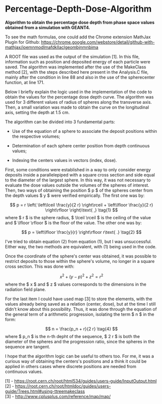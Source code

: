 # Percentage-Depth-Dose-Algorithm

**Algorithm to obtain the percentage dose depth from phase space values obtained from a simulation with GEANT4.**

To see the math formulas, one could add the Chrome extension MathJax Plugin for Github: https://chrome.google.com/webstore/detail/github-with-mathjax/ioemnmodlmafdkllaclgeombjnmnbima

A ROOT file was used as the output of the simulation [1]. In this file, information such as position and deposited energy of each particle were saved. The algorithm was implemented after the use of the MakeClass method [2], with the steps described here present in the Analysis.C file, mainly after the condition in line 88 and also in the use of the spherecenter function, at line 171.

Below I briefly explain the logic used in the implementation of the code to obtain the values for the percentage dose depth curve. The algorithm was used for 3 different values of radius of spheres along the transverse axis. Then, a small variation was made to obtain the curve on the longitudinal axis, setting the depth at 1.5 cm.

The algorithm can be divided into 3 fundamental parts:

- Use of the equation of a sphere to associate the deposit positions within the respective volumes;

- Determination of each sphere center position from depth continuous values;

- Indexing the centers values in vectors (index, dose).

First, some conditions were established in a way to only consider energy deposits inside a parallelepiped with a square cross section and side equal to the diameter of the largest sphere. In this way, it was not necessary to evaluate the dose values outside the volumes of the spheres of interest. Then, two ways of obtaining the position $ p $ of the spheres center from the depth values $ y $ were verified empirically. The first one was by:

$$ p = r \left( \left\lceil \frac{y}{2 r} \right\rceil + \left\lfloor \frac{y}{2 r} \right\rfloor \right)\text{ ,} \tag{1} $$ where $ r $ is the sphere radius, $ \lceil \rceil $ is the ceiling of the value and $ \lfloor \rfloor $ is the floor of the value. The other one was by:

$$ p = \left\lfloor \frac{y}{r} \right\rfloor r\text{ .} \tag{2} $$ 

I've tried to obtain equation (2) from equation (1), but I was unsuccessful. Either way, the two methods are equivalent, with (1) being used in the code.

Once the coordinate of the sphere's center was obtained, it was possible to restrict deposits to those within the sphere's volume, no longer in a square cross section. This was done with:

$$ x^2 + (y-p)^2 + z^2 = r^2 \tag{3} $$ where the $ x $ and $ z $ values corresponds to the dimensions in the radiation field plane.

For the last item I could have used map [3] to store the elements, with the values already being saved as a relation (center, dose), but at the time I still didn't know about this possibility. Thus, it was done through the equation of the general term of a arithmetic progression, isolating the term $ n $ in the form:

$$ n = \frac{p_n + r}{2 r} \tag{4} $$ where $ p_n $ is the n-th depht of the sequence, $ 2 r $ is both the diameter of the spheres and the progression ratio, since the spheres in the sequence are tangent.

I hope that the algorithm logic can be useful to others too. For me, it was a curious way of obtaining the centers's positions and a think it could be applied in others cases where discrete positions are needed from continuous values.

[1] - https://root.cern.ch/root/html534/guides/users-guide/InputOutput.html  
[2] - https://root.cern.ch/root/htmldoc/guides/users-guide/Trees.html#using-ttreemakeclass  
[3] - http://www.cplusplus.com/reference/map/map/  
